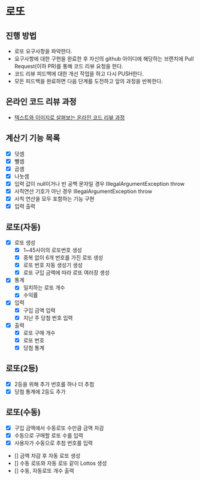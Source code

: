 # 로또
## 진행 방법
* 로또 요구사항을 파악한다.
* 요구사항에 대한 구현을 완료한 후 자신의 github 아이디에 해당하는 브랜치에 Pull Request(이하 PR)를 통해 코드 리뷰 요청을 한다.
* 코드 리뷰 피드백에 대한 개선 작업을 하고 다시 PUSH한다.
* 모든 피드백을 완료하면 다음 단계를 도전하고 앞의 과정을 반복한다.

## 온라인 코드 리뷰 과정
* [텍스트와 이미지로 살펴보는 온라인 코드 리뷰 과정](https://github.com/next-step/nextstep-docs/tree/master/codereview)

## 계산기 기능 목록
- [x] 덧셈
- [x] 뺄셈
- [x] 곱셈
- [x] 나눗셈
- [x] 입력 값이 null이거나 빈 공백 문자일 경우 IllegalArgumentException throw
- [x] 사칙연산 기호가 아닌 경우 IllegalArgumentException throw
- [x] 사칙 연산을 모두 포함하는 기능 구현
- [x] 입력 출력

## 로또(자동)
- [x] 로또 생성
  - [x] 1~45사이의 로또번호 생성
  - [x] 중복 없이 6개 번호를 가진 로또 생성
  - [x] 로또 번호 자동 생성기 생성
  - [x] 로또 구입 금액에 따라 로또 여러장 생성
- [x] 통계
  - [x] 일치하는 로또 개수
  - [x] 수익률
- [x] 입력
  - [x] 구입 금액 입력
  - [x] 지난 주 당첨 번호 입력
- [x] 출력
  - [x] 로또 구매 개수
  - [x] 로또 번호
  - [x] 당첨 통계

## 로또(2등)
- [x] 2등을 위해 추가 번호를 하나 더 추첨
- [x] 당첨 통계에 2등도 추가

## 로또(수동)
- [x] 구입 금액에서 수동로또 수만큼 금액 차감
- [x] 수동으로 구매할 로또 수를 입력
- [x] 사용자가 수동으로 추첨 번호를 입력
- [] 금액 차감 후 자동 로또 생성
- [] 수동 로또와 자동 로또 같이 Lottos 생성
- [] 수동, 자동로또 개수 출력